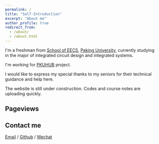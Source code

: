```yaml
---
permalink: /
title: "Self-Introduction"
excerpt: "About me"
author_profile: true
redirect_from: 
  - /about/
  - /about.html
---
```


I'm a freshman from [School of EECS](https://eecs.pku.edu.cn/), [Peking University](https://www.pku.edu.cn/), currently studying in the major of integrated circuit design and integrated systems. 

I'm working for [PKUHUB](https://pkuhub.cn/) project.<!--My research interest includes computer vision, computer graphics, machine learning, and computational photography.-->

I would like to express my special thanks to my seniors for their technical guidance and help here.<!--I am very fortunate to be advised by [Prof. XXX](https://www.XXX.com/) of XXX Lab from [School of Computer Science](https://cs.pku.edu.cn/), Peking University. I was advised by [Prof. XX](https://XXX.pku.edu.cn/) from [School of Computer Science](https://cs.pku.edu.cn/), Peking University.-->

<!--You can find my CV here: [Curriculum Vitae](../assets/Curriculum_Vitae.pdf).-->

The website is still under construction. Codes and course notes are uploading quickly.

<h2>Pageviews</h2>
<script type="text/javascript" id="mapmyvisitors" src="//mapmyvisitors.com/map.js?d=DNkqD7Y8Ohj3WYyAiuRJCgq_ovngD5zdfsD0cpJq700&cl=ffffff&w=a"></script>
<h2>Contact me</h2>


[Email](mailto:3074482817@qq.com) / [Github](https://github.com/rainbow52after) / [Wechat](../images/wechat.png) 


